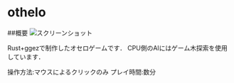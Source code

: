 # othelo
##概要
![スクリーンショット](https://user-images.githubusercontent.com/88772182/169513557-836779fa-3f81-4f6c-bbd0-7e2258459a80.png)
<br>

Rust+ggezで制作したオセロゲームです．
CPU側のAIにはゲーム木探索を使用しています．

操作方法:マウスによるクリックのみ
プレイ時間:数分
